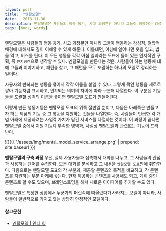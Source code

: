 ```yaml
---
layout: post
title:  "멘탈모델"
date:   2018-11-30
description: 멘탈모델은 사람들의 행동 동기, 사고 과정뿐만 아니라 그들이 행동하는 감성적, 철학적 배경에 대해서도 깊이 이해할 수 있게 해준다. 
tags: [book, words]
---
```

멘탈모델은 사람들의 행동 동기, 사고 과정뿐만 아니라 그들이 행동하는 감성적, 철학적 배경에 대해서도 깊이 이해할 수 있게 해준다. 이를테면, 아침에 일어나면 옷을 입고, 밥을 먹고, 버스를 탄다. 이 모든 행동을 각각 아침 일과라는 도표에 들어 있는 인지적인 구획, 즉 `인지공간`으로 생각할 수 있다. 멘탈모델을 만든다는 것은, 사람들이 하는 행동에 대해 그들과 이야기하고, 패턴을 찾고, 그 패턴을 모두 포괄하는 하나의 모델로 정리하는 일이다.

사용자의 반복되는 행동을 묶어서 각각 이름을 붙일 수 있다. 그렇게 묶인 행동을 세로로 쌓아 기둥처럼 표시하고,
인지되는 의미의 차이에 따라 구분해 나열한다. 이 구분된 기둥들을 포괄할 성격의 이름을 붙이면 멘탈모델 도표가 만들어진다.

이렇게 만든 행동기둥은 멘탈모델 도표의 위쪽 절반일 뿐이고, 다음은 아래쪽은 만들고자 하는 제품의 기능 중 그 행동을 지원하는 것들을 나열한다. 즉, 사람들이 언급한 각 개념 아래에 제공하려는 사업적 가치가 담긴 서비스를 나열하는 것이다. 이 과정이 끝나면 멘탈모델 중에서 지원 기능이 부족한 영역과, 사실상 멘탈모델과 관련없는 기능이 드러난다.

![]({{ '/assets/img/mental_model_service_arrange.png' | prepend: site.baseurl }})

**멘탈모델의 구축 과정** 우선, 실제 사용자들과 접촉해서 대화를 나누고, 그 사람들의 관점과 사용하는 단어를 수집한다. 모든 대화를 분석하고 그 내용을 `멘탈모델 도표`안에 취합한다. 다음으로는 멘탈모델 도표의 각 부분과, 제공할 콘텐츠의 목적을 비교하고, 각 콘텐츠를 지원하는 부분 아래에 놓는다. 현재 제공하는 콘텐츠를 사용해도 되고, 계획 중인 콘텐츠로 할 수도 있으며, 브레인스토밍을 해서 새로운 아이디어를 추가할 수도 있다.

멘탈모델은 특정한 상황에서 누군가의 머릿속에 떠올랐다가 사라지는 모델이 아니라, 사람들이 일반적으로 가지고 있는 상당히 안정적인 모델이다. 

#### 참고문헌
- [멘탈모델 | 인디 영](https://github.com/ChoDragon9/design-patterns/blob/master/_wiki_doc/mental_model.pdf)